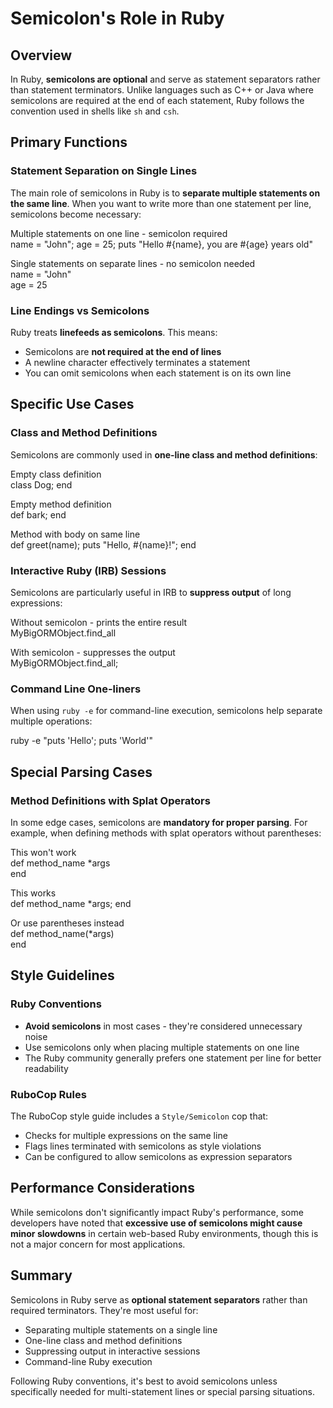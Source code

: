 # Semicolon's Role in Ruby

## Overview

In Ruby, **semicolons are optional** and serve as statement separators rather than statement terminators. Unlike languages such as C++ or Java where semicolons are required at the end of each statement, Ruby follows the convention used in shells like `sh` and `csh`.

## Primary Functions

### Statement Separation on Single Lines

The main role of semicolons in Ruby is to **separate multiple statements on the same line**. When you want to write more than one statement per line, semicolons become necessary:

Multiple statements on one line - semicolon required  
name = "John"; age = 25; puts "Hello #{name}, you are #{age} years old"  

Single statements on separate lines - no semicolon needed  
name = "John"  
age = 25  

### Line Endings vs Semicolons

Ruby treats **linefeeds as semicolons**. This means:
- Semicolons are **not required at the end of lines**
- A newline character effectively terminates a statement
- You can omit semicolons when each statement is on its own line

## Specific Use Cases

### Class and Method Definitions

Semicolons are commonly used in **one-line class and method definitions**:

Empty class definition  
class Dog; end  

Empty method definition  
def bark; end  

Method with body on same line  
def greet(name); puts "Hello, #{name}!"; end  


### Interactive Ruby (IRB) Sessions

Semicolons are particularly useful in IRB to **suppress output** of long expressions:

Without semicolon - prints the entire result  
MyBigORMObject.find_all  

With semicolon - suppresses the output  
MyBigORMObject.find_all;  


### Command Line One-liners

When using `ruby -e` for command-line execution, semicolons help separate multiple operations:

ruby -e "puts 'Hello'; puts 'World'"  


## Special Parsing Cases

### Method Definitions with Splat Operators

In some edge cases, semicolons are **mandatory for proper parsing**. For example, when defining methods with splat operators without parentheses:  

This won't work  
def method_name *args  
end  

This works  
def method_name *args; end  

Or use parentheses instead  
def method_name(*args)  
end  


## Style Guidelines

### Ruby Conventions

- **Avoid semicolons** in most cases - they're considered unnecessary noise
- Use semicolons only when placing multiple statements on one line
- The Ruby community generally prefers one statement per line for better readability

### RuboCop Rules

The RuboCop style guide includes a `Style/Semicolon` cop that:
- Checks for multiple expressions on the same line
- Flags lines terminated with semicolons as style violations
- Can be configured to allow semicolons as expression separators

## Performance Considerations

While semicolons don't significantly impact Ruby's performance, some developers have noted that **excessive use of semicolons might cause minor slowdowns** in certain web-based Ruby environments, though this is not a major concern for most applications.

## Summary

Semicolons in Ruby serve as **optional statement separators** rather than required terminators. They're most useful for:
- Separating multiple statements on a single line
- One-line class and method definitions
- Suppressing output in interactive sessions
- Command-line Ruby execution

Following Ruby conventions, it's best to avoid semicolons unless specifically needed for multi-statement lines or special parsing situations.